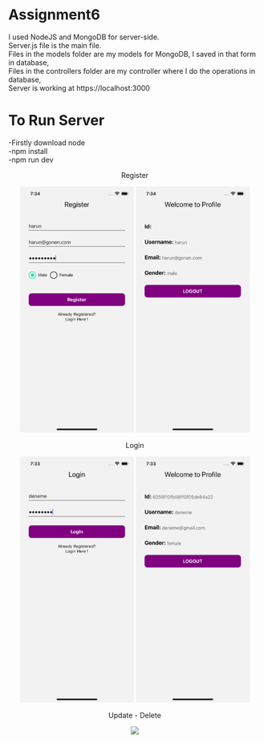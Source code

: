 # Assignment6
I used NodeJS and MongoDB for server-side. <br/>
Server.js file is the main file. <br/>
Files in the models folder are my models for MongoDB, I saved in that form in database, <br/>
Files in the controllers folder are my controller where I do the operations in database, <br/>
Server is working at https://localhost:3000 <br/>

# To Run Server <br/>
-Firstly download node <br/>
-npm install <br/>
-npm run dev <br/>

<p align="center"> Register </p>
<p align="center">
<img src="https://github.com/mu-se373-170704013/Assignment6/blob/master/images/Simulator%20Screen%20Shot%20-%20iPhone%2013%20-%202022-04-13%20at%2019.34.22.png" width=45%>
<img src="https://github.com/mu-se373-170704013/Assignment6/blob/master/images/Simulator%20Screen%20Shot%20-%20iPhone%2013%20-%202022-04-13%20at%2019.34.32.png" width=45%>
</p>

<p align="center"> Login </p>
<p align="center">
<img src="https://github.com/mu-se373-170704013/Assignment6/blob/master/images/Simulator%20Screen%20Shot%20-%20iPhone%2013%20-%202022-04-13%20at%2019.33.51.png" width=45%>
<img src="https://github.com/mu-se373-170704013/Assignment6/blob/master/images/Simulator%20Screen%20Shot%20-%20iPhone%2013%20-%202022-04-13%20at%2019.33.40.png" width=45%>
</p>

<p align="center"> Update - Delete </p>
<p align="center">
<img src="https://github.com/mu-se373-170704013/Assignment6/blob/master/images/delete-update.gif" width=45%>
</p>
